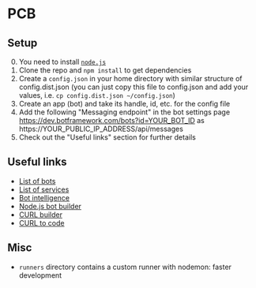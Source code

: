 # PCB

## Setup

0. You need to install [`node.js`](https://nodejs.org/en/download/)
1. Clone the repo and `npm install` to get dependencies
2. Create a `config.json` in your home directory with similar structure of config.dist.json (you can just copy this file to config.json and add your values, i.e. `cp config.dist.json ~/config.json`)
3. Create an app (bot) and take its handle, id, etc. for the config file
4. Add the following "Messaging endpoint" in the bot settings page https://dev.botframework.com/bots?id=YOUR_BOT_ID as https://YOUR_PUBLIC_IP_ADDRESS/api/messages
5. Check out the "Useful links" section for further details

## Useful links

- [List of bots](https://dev.botframework.com/bots)
- [List of services](https://www.microsoft.com/cognitive-services)
- [Bot intelligence](https://docs.botframework.com/en-us/bot-intelligence/getting-started/#navtitle)
- [Node.js bot builder](https://docs.botframework.com/en-us/node/builder/overview/)
- [CURL builder](https://curlbuilder.com/)
- [CURL to code](http://curl.trillworks.com/#node)

## Misc

- `runners` directory contains a custom runner with nodemon: faster development